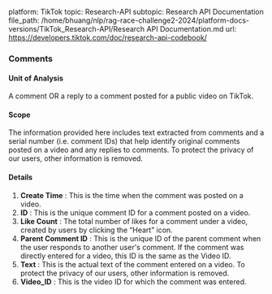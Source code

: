 platform: TikTok
topic: Research-API
subtopic: Research API Documentation
file_path: /home/bhuang/nlp/rag-race-challenge2-2024/platform-docs-versions/TikTok_Research-API/Research API Documentation.md
url: https://developers.tiktok.com/doc/research-api-codebook/


### **Comments**

#### **Unit of Analysis**

A comment OR a reply to a comment posted for a public video on TikTok.

#### **Scope**

The information provided here includes text extracted from comments and a serial number (i.e. comment IDs) that help identify original comments posted on a video and any replies to comments. To protect the privacy of our users, other information is removed.

#### **Details**

1. **Create Time** : This is the time when the comment was posted on a video.
2. **ID** : This is the unique comment ID for a comment posted on a video.
3. **Like Count** : The total number of likes for a comment under a video, created by users by clicking the “Heart” icon.
4. **Parent Comment ID** : This is the unique ID of the parent comment when the user responds to another user's comment. If the comment was directly entered for a video, this ID is the same as the Video ID.
5. **Text** : This is the actual text of the comment entered on a video. To protect the privacy of our users, other information is removed.
6. **Video\_ID** : This is the video ID for which the comment was entered.